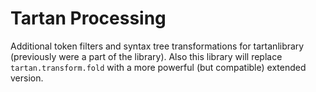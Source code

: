 # Tartan Processing

Additional token filters and syntax tree transformations for tartanlibrary
(previously were a part of the library). Also this library will replace
`tartan.transform.fold` with a more powerful (but compatible) extended version.
